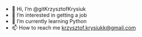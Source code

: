 - 👋 Hi, I’m @gitKrzysztofKrysiuk
- 👀 I’m interested in getting a job 
- 🌱 I’m currently learning Python
- 📫 How to reach me krzysztof.krysiukk@gmail.com

<!---
gitKrzysztofKrysiuk/gitKrzysztofKrysiuk is a ✨ special ✨ repository because its `README.md` (this file) appears on your GitHub profile.
You can click the Preview link to take a look at your changes.
--->
